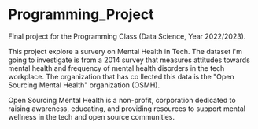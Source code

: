 # Programming_Project

Final project for the Programming Class (Data Science, Year 2022/2023).

This project explore a survery on Mental Health in Tech.
The dataset i'm going to investigate is from a 2014 survey that measures attitudes towards mental health and frequency of mental health disorders in the tech workplace. The organization that has co   llected this data is the "Open Sourcing Mental Health" organization (OSMH).

Open Sourcing Mental Health is a non-profit, corporation dedicated to raising awareness, educating, and providing resources to support mental wellness in the tech and open source communities.
